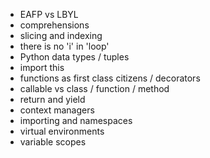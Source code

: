 * EAFP vs LBYL
* comprehensions
* slicing and indexing
* there is no 'i' in 'loop'
* Python data types / tuples
* import this
* functions as first class citizens / decorators
* callable vs class / function / method
* return and yield
* context managers
* importing and namespaces
* virtual environments
* variable scopes